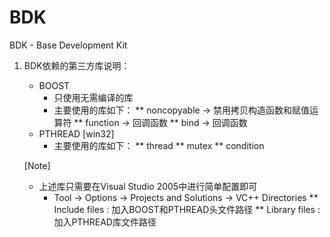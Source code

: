BDK
===

BDK - Base Development Kit

1. BDK依赖的第三方库说明：
    - BOOST
      * 只使用无需编译的库
      * 主要使用的库如下：
        ** noncopyable -> 禁用拷贝构造函数和赋值运算符
        ** function    -> 回调函数
        ** bind        -> 回调函数
    - PTHREAD [win32]
      * 主要使用的库如下：
        ** thread
        ** mutex
        ** condition
        
    [Note] 
    - 上述库只需要在Visual Studio 2005中进行简单配置即可
      * Tool -> Options -> Projects and Solutions -> VC++ Directories
        ** Include files : 加入BOOST和PTHREAD头文件路径
        ** Library files : 加入PTHREAD库文件路径
